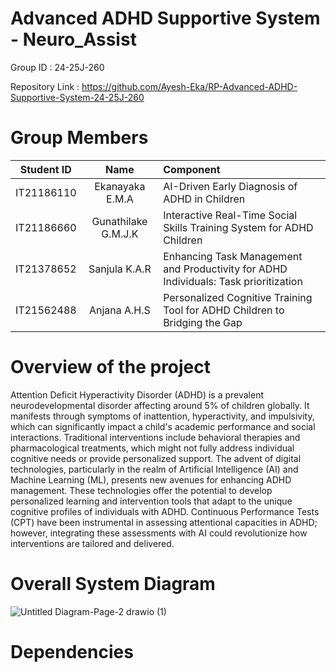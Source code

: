 # Advanced ADHD Supportive System - Neuro_Assist

Group ID : 24-25J-260

Repository Link : https://github.com/Ayesh-Eka/RP-Advanced-ADHD-Supportive-System-24-25J-260

# Group Members

|   Student ID | Name| Component  |
| :---:         |     :---:       |          :--- |
| IT21186110  | Ekanayaka E.M.A  | AI-Driven Early Diagnosis of ADHD in Children |
| IT21186660     | Gunathilake G.M.J.K  | Interactive Real-Time Social Skills Training System for ADHD Children  |
| IT21378652     | Sanjula K.A.R  | Enhancing Task Management and Productivity for ADHD Individuals: Task prioritization  |
| IT21562488  | Anjana A.H.S  | Personalized Cognitive Training Tool for ADHD Children to Bridging the Gap     |


# Overview of the project
Attention Deficit Hyperactivity Disorder (ADHD) is a prevalent neurodevelopmental 
disorder affecting around 5% of children globally. It manifests through symptoms of 
inattention, hyperactivity, and impulsivity, which can significantly impact a child's 
academic performance and social interactions. Traditional interventions include 
behavioral therapies and pharmacological treatments, which might not fully address 
individual cognitive needs or provide personalized support.
The advent of digital technologies, particularly in the realm of Artificial Intelligence 
(AI) and Machine Learning (ML), presents new avenues for enhancing ADHD 
management. These technologies offer the potential to develop personalized learning 
and intervention tools that adapt to the unique cognitive profiles of individuals with 
ADHD. Continuous Performance Tests (CPT) have been instrumental in assessing 
attentional capacities in ADHD; however, integrating these assessments with AI could 
revolutionize how interventions are tailored and delivered.


# Overall System Diagram
![Untitled Diagram-Page-2 drawio (1)](https://github.com/user-attachments/assets/fe6fb785-1238-4228-95a7-01e54b39b397)

# Dependencies






